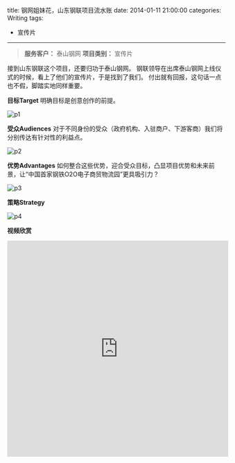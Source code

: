 title: 钢网姐妹花，山东钢联项目流水账
date: 2014-01-11 21:00:00
categories: Writing
tags:
 - 宣传片
---


> __服务客户：__ 泰山钢网
> __项目类别：__ 宣传片

接到山东钢联这个项目，还要归功于泰山钢网。
钢联领导在出席泰山钢网上线仪式的时候，看上了他们的宣传片，于是找到了我们。
付出就有回报，这句话一点也不假，脚踏实地同样重要。


__目标Target__
明确目标是创意创作的前提。

![p1](p1.png)

__受众Audiences__
对于不同身份的受众（政府机构、入驻商户、下游客商）我们将分别传达有针对性的利益点。

![p2](p2.png)

__优势Advantages__
如何整合这些优势，迎合受众目标，凸显项目优势和未来前景，让“中国首家钢铁O2O电子商贸物流园”更具吸引力？

![p3](p3.png)

__策略Strategy__

![p4](p4.png)

__视频欣赏__

<iframe height=498 width=510 src="http://player.youku.com/embed/XODcwMjUzOTc2" frameborder=0 allowfullscreen></iframe>
